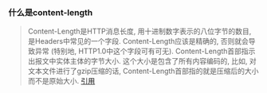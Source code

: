 ### 什么是content-length

> Content-Length是HTTP消息长度, 用十进制数字表示的八位字节的数目, 是Headers中常见的一个字段. Content-Length应该是精确的, 否则就会导致异常 (特别地, HTTP1.0中这个字段可有可无).
Content-Length首部指示出报文中实体主体的字节大小. 这个大小是包含了所有内容编码的, 比如, 对文本文件进行了gzip压缩的话, Content-Length首部指的就是压缩后的大小而不是原始大小.
[引用](https://juejin.cn/post/6844903937825488909)